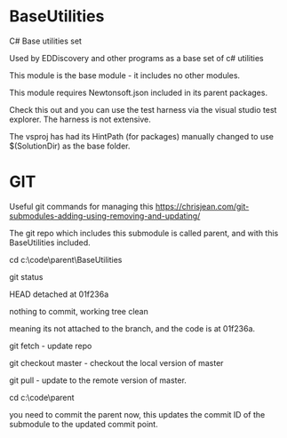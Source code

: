 # BaseUtilities
C# Base utilities set

Used by EDDiscovery and other programs as a base set of c# utilities

This module is the base module - it includes no other modules.

This module requires Newtonsoft.json included in its parent packages.

Check this out and you can use the test harness via the visual studio test explorer.  The harness is not extensive.

The vsproj has had its HintPath (for packages) manually changed to use $(SolutionDir) as the base folder.

# GIT

Useful git commands for managing this https://chrisjean.com/git-submodules-adding-using-removing-and-updating/

The git repo which includes this submodule is called parent, and with this BaseUtilities included.

cd c:\code\parent\BaseUtilities

git status

HEAD detached at 01f236a

nothing to commit, working tree clean

meaning its not attached to the branch, and the code is at 01f236a.

git fetch       - update repo

git checkout master - checkout the local version of master

git pull - update to the remote version of master.

cd c:\code\parent

you need to commit the parent now, this updates the commit ID of the submodule to the updated commit point.
